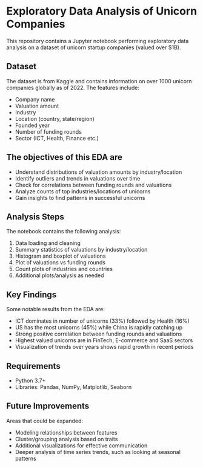 
# Exploratory Data Analysis of Unicorn Companies

This repository contains a Jupyter notebook performing exploratory data analysis on a dataset of unicorn startup companies (valued over $1B).

## Dataset
The dataset is from Kaggle and contains information on over 1000 unicorn companies globally as of 2022. The features include:
- Company name
- Valuation amount
- Industry
- Location (country, state/region)
- Founded year
- Number of funding rounds
- Sector (ICT, Health, Finance etc.)

## The objectives of this EDA are
- Understand distributions of valuation amounts by industry/location
- Identify outliers and trends in valuations over time
- Check for correlations between funding rounds and valuations
- Analyze counts of top industries/locations of unicorns
- Gain insights to find patterns in successful unicorns

## Analysis Steps
The notebook contains the following analysis:
1. Data loading and cleaning
2. Summary statistics of valuations by industry/location
3. Histogram and boxplot of valuations
4. Plot of valuations vs funding rounds
5. Count plots of industries and countries
6. Additional plots/analysis as needed

## Key Findings
Some notable results from the EDA are:
- ICT dominates in number of unicorns (33%) followed by Health (16%)
- US has the most unicorns (45%) while China is rapidly catching up
- Strong positive correlation between funding rounds and valuations
- Highest valued unicorns are in FinTech, E-commerce and SaaS sectors
- Visualization of trends over years shows rapid growth in recent periods

## Requirements
- Python 3.7+
- Libraries: Pandas, NumPy, Matplotlib, Seaborn

## Future Improvements
Areas that could be expanded:
- Modeling relationships between features
- Cluster/grouping analysis based on traits
- Additional visualizations for effective communication
- Deeper analysis of time series trends, such as looking at seasonal patterns
